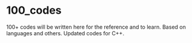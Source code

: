 # 100_codes
100+ codes will be written here for the reference and to learn. Based on languages and others.
Updated  codes for C++.